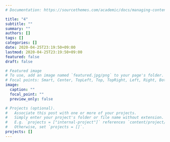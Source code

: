 ```yaml
---
# Documentation: https://sourcethemes.com/academic/docs/managing-content/

title: "4"
subtitle: ""
summary: ""
authors: []
tags: []
categories: []
date: 2020-04-25T23:19:50+09:00
lastmod: 2020-04-25T23:19:50+09:00
featured: false
draft: false

# Featured image
# To use, add an image named `featured.jpg/png` to your page's folder.
# Focal points: Smart, Center, TopLeft, Top, TopRight, Left, Right, BottomLeft, Bottom, BottomRight.
image:
  caption: ""
  focal_point: ""
  preview_only: false

# Projects (optional).
#   Associate this post with one or more of your projects.
#   Simply enter your project's folder or file name without extension.
#   E.g. `projects = ["internal-project"]` references `content/project/deep-learning/index.md`.
#   Otherwise, set `projects = []`.
projects: []
---
```

